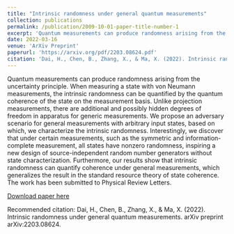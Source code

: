 ```yaml
---
title: "Intrinsic randomness under general quantum measurements"
collection: publications
permalink: /publication/2009-10-01-paper-title-number-1
excerpt: 'Quantum measurements can produce randomness arising from the uncertainty principle. When measuring a state with von Neumann measurements, the intrinsic randomness can be quantified by the quantum coherence of the state on the measurement basis. Unlike projection measurements, there are additional and possibly hidden degrees of freedom in apparatus for generic measurements. We propose an adversary scenario for general measurements with arbitrary input states, based on which, we characterize the intrinsic randomness. Interestingly, we discover that under certain measurements, such as the symmetric and information-complete measurement, all states have nonzero randomness, inspiring a new design of source-independent random number generators without state characterization. Furthermore, our results show that intrinsic randomness can quantify coherence under general measurements, which generalizes the result in the standard resource theory of state coherence.'
date: 2022-03-16
venue: 'ArXiv Preprint'
paperurl: 'https://arxiv.org/pdf/2203.08624.pdf'
citation: 'Dai, H., Chen, B., Zhang, X., & Ma, X. (2022). Intrinsic randomness under general quantum measurements. arXiv preprint arXiv:2203.08624.'
---
```

Quantum measurements can produce randomness arising from the uncertainty principle. When measuring a state with von Neumann measurements, the intrinsic randomness can be quantified by the quantum coherence of the state on the measurement basis. Unlike projection measurements, there are additional and possibly hidden degrees of freedom in apparatus for generic measurements. We propose an adversary scenario for general measurements with arbitrary input states, based on which, we characterize the intrinsic randomness. Interestingly, we discover that under certain measurements, such as the symmetric and information-complete measurement, all states have nonzero randomness, inspiring a new design of source-independent random number generators without state characterization. Furthermore, our results show that intrinsic randomness can quantify coherence under general measurements, which generalizes the result in the standard resource theory of state coherence. The work has been submitted to Physical Review Letters.

[Download paper here](https://arxiv.org/pdf/2203.08624.pdf)

Recommended citation: Dai, H., Chen, B., Zhang, X., & Ma, X. (2022). Intrinsic randomness under general quantum measurements. arXiv preprint arXiv:2203.08624.
